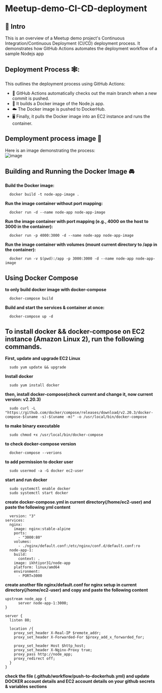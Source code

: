 # Meetup-demo-CI-CD-deployment
## 🎉 Intro
This is an overview of a Meetup demo project's Continuous Integration/Continuous Deployment (CI/CD) deployment process. It demonstrates how GitHub Actions automates the deployment workflow of a sample Nodejs app
## Deployment Process 🕸️:
This outlines the deployment process using GitHub Actions:

  * :arrows_counterclockwise: GitHub Actions automatically checks out the main branch when a new commit is pushed.
  * :whale: It builds a Docker image of the Node.js app.
  * :cloud:  The Docker image is pushed to DockerHub.
  * :desktop_computer:  Finally, it pulls the Docker image into an EC2 instance and runs the container.
## Demployment process image 👀
Here is an image demonstrating the process:  
![image](https://github.com/Ikhtiyor31/Meetup-demo-CI-CD-deployment/assets/55629713/17a980e7-b5ec-4af0-9e85-ccd9ad1f2347)

## Building and Running the Docker Image :oncoming_automobile:

**Build the Docker image:**
```
  docker build -t node-app-image .
```
**Run the image container without port mapping:**
```
  docker run -d --name node-app node-app-image
```
**Run the image container with port mapping (e.g., 4000 on the host to 3000 in the container):**
```
  docker run -p 4000:3000 -d --name node-app node-app-image
```
**Run the image container with volumes (mount current directory to /app in the container):**
```
  docker run -v $(pwd):/app -p 3000:3000 -d --name node-app node-app-image
```

## Using Docker Compose
**to only build docker image with docker-compose**
```
  docker-compose build
```
**Build and start the services & container at once:**
```
  docker-compose up -d
```

## To install docker && docker-compose on EC2 instance (Amazon Linux 2), run the following commands.
**First, update and upgrade EC2 Linux**
```
  sudo yum update && upgrade
```
**Install docker**
```
  sudo yum install docker
```
**then, install docker-compose(check current and change it, now current version: v2.20.3)**
```
  sudo curl -L "https://github.com/docker/compose/releases/download/v2.20.3/docker-compose-$(uname -s)-$(uname -m)" -o /usr/local/bin/docker-compose
```
**to make binary executable**
```
  sudo chmod +x /usr/local/bin/docker-compose
```
**to check docker-compose version**
```
  docker-compose --verions
```
**to add permission to docker user**
```
  sudo usermod -a -G docker ec2-user
```
**start and run docker**
```
  sudo systemctl enable docker
  sudo systemctl start docker
```
**create docker-compose.yml in current directory(/home/ec2-user) and paste the following yml content**
```
  version: "3"
services:
  nginx:
    image: nginx:stable-alpine
    ports: 
      - "3000:80"
    volumes:
      - ./nginx/default.conf:/etc/nginx/conf.d/default.conf:ro
  node-app-1:
    build:
      context: .
    image: ikhtiyor31/node-app
    platform: linux/amd64
    environment:
      - PORT=3000
```
**create another file nginx/default.conf for nginx setup in current directory(/home/ec2-user) and copy and paste the following content**
```
upstream node_app {
      server node-app-1:3000;
}

server {
  listen 80;

  location /{
    proxy_set_header X-Real-IP $remote_addr;
    proxy_set_header X-Forwarded-For $proxy_add_x_forwarded_for;
    
    proxy_set_header Host $http_host;
    proxy_set_header X-Nginx-Proxy true;
    proxy_pass http://node_app;
    proxy_redirect off;
  }
}
```
**check the file (.github/workflow/push-to-dockerhub.yml) and update DOCKER account details and EC2 account details on your github secrets & variables sections**

